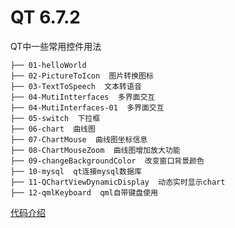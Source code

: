 # QT 6.7.2
QT中一些常用控件用法
```
├── 01-helloWorld  
├── 02-PictureToIcon  图片转换图标
├── 03-TextToSpeech  文本转语音
├── 04-MutiIntterfaces  多界面交互
├── 04-MutiInterfaces-01  多界面交互
├── 05-switch  下拉框
├── 06-chart  曲线图
├── 07-ChartMouse  曲线图坐标信息
├── 08-ChartMouseZoom  曲线图增加放大功能
├── 09-changeBackgroundColor  改变窗口背景颜色
├── 10-mysql  qt连接mysql数据库
├── 11-QChartViewDynamicDisplay  动态实时显示chart
├── 12-qmlKeyboard  qml自带键盘使用
```
[代码介绍](https://blog.csdn.net/shilichangtin/article/details/140526577)
